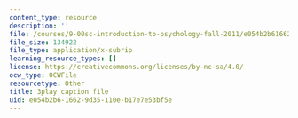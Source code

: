 ```yaml
---
content_type: resource
description: ''
file: /courses/9-00sc-introduction-to-psychology-fall-2011/e054b2b616629d35110eb17e7e53bf5e_Qw4SkvZ03cc.srt
file_size: 134922
file_type: application/x-subrip
learning_resource_types: []
license: https://creativecommons.org/licenses/by-nc-sa/4.0/
ocw_type: OCWFile
resourcetype: Other
title: 3play caption file
uid: e054b2b6-1662-9d35-110e-b17e7e53bf5e
---
```

